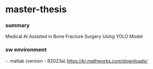 # master-thesis

### summary
Medical AI Assisted in Bone Fracture Surgery Using YOLO Model

### sw environment
-. matlab (version - R2023a)
https://kr.mathworks.com/downloads/


